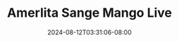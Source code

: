 --- 
title: "Amerlita  Sange Mango Live"
description: "video  video bokep Amerlita  Sange Mango Live  tele full new"
date: 2024-08-12T03:31:06-08:00
file_code: "9eafkghzwvou"
draft: false
cover: "sn2bjmwhprtxcx3l.jpg"
tags: ["Amerlita", "Sange", "Mango", "Live", "bokep-indo", "bokep-viral", "bokep-ig"]
length: 362
fld_id: "1483155"
foldername: "Amerlita 1"
categories: ["Amerlita 1"]
views: 0
---